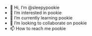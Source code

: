 - 👋 Hi, I’m @sleepypookie
- 👀 I’m interested in pookie
- 🌱 I’m currently learning pookie
- 💞️ I’m looking to collaborate on pookie
- 📫 How to reach me pookie

<!---
sleepypookie/sleepypookie is a ✨ special ✨ repository because its `README.md` (this file) appears on your GitHub profile.
You can click the Preview link to take a look at your changes.
--->

